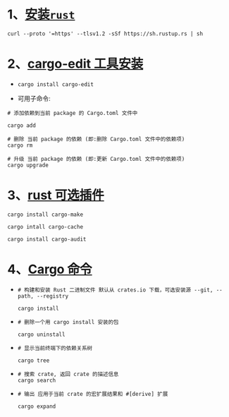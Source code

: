 # 1、[安装`rust`](https://www.rust-lang.org/zh-CN/tools/install)
````shell script
curl --proto '=https' --tlsv1.2 -sSf https://sh.rustup.rs | sh
````

# 2、[cargo-edit 工具安装](https://www.cnblogs.com/gelare/p/12711270.html)
* ````shell script
  cargo install cargo-edit
  ````
  
* 可用子命令:
````shell script
# 添加依赖到当前 package 的 Cargo.toml 文件中

cargo add 
````
````shell script
# 删除 当前 package 的依赖 (即:删除 Cargo.toml 文件中的依赖项)
cargo rm 
````
````shell script
# 升级 当前 package 的依赖 (即:更新 Cargo.toml 文件中的依赖项)
cargo upgrade
````

# 3、[rust 可选插件](https://zhuanlan.zhihu.com/p/89932207)
````shell script
cargo install cargo-make
````
````shell script
cargo intall cargo-cache
````
````shell script
cargo install cargo-audit
````

# 4、[Cargo 命令](https://jishuin.proginn.com/p/763bfbd70e6c)
* ````shell script
  # 构建和安装 Rust 二进制文件 默认从 crates.io 下载，可选安装源 --git, --path, --registry
  
  cargo install 
  ````
  
* ````shell script
  # 删除一个用 cargo install 安装的包
  
  cargo uninstall
  ````
  
* ````shell script
  # 显示当前终端下的依赖关系树
  
  cargo tree
  ````
  
* ````shell script
  # 搜索 crate, 返回 crate 的描述信息
  cargo search
  ````

* ````shell script
  # 输出 应用于当前 crate 的宏扩展结果和 #[derive] 扩展
  
  cargo expand
  `````


